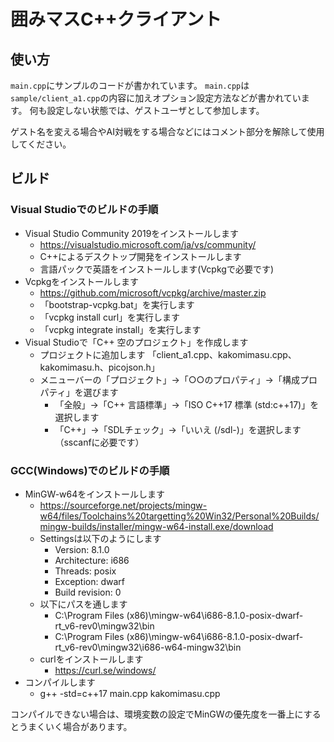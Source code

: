 # 囲みマスC++クライアント

## 使い方

`main.cpp`にサンプルのコードが書かれています。
`main.cpp`は`sample/client_a1.cpp`の内容に加えオプション設定方法などが書かれています。
何も設定しない状態では、ゲストユーザとして参加します。

ゲスト名を変える場合やAI対戦をする場合などにはコメント部分を解除して使用してください。


## ビルド

### Visual Studioでのビルドの手順

- Visual Studio Community 2019をインストールします
  - https://visualstudio.microsoft.com/ja/vs/community/
  - C++によるデスクトップ開発をインストールします
  - 言語パックで英語をインストールします(Vcpkgで必要です)
- Vcpkgをインストールします
  - https://github.com/microsoft/vcpkg/archive/master.zip
  - 「bootstrap-vcpkg.bat」を実行します
  - 「vcpkg install curl」を実行します
  - 「vcpkg integrate install」を実行します
- Visual Studioで「C++ 空のプロジェクト」を作成します
  - プロジェクトに追加します 「client_a1.cpp、kakomimasu.cpp、kakomimasu.h、picojson.h」
  - メニューバーの「プロジェクト」→「○○のプロパティ」→「構成プロパティ」を選びます
    - 「全般」→「C++ 言語標準」→「ISO C++17 標準 (std:c++17)」を選択します
    - 「C++」→「SDLチェック」→「いいえ (/sdl-)」を選択します（sscanfに必要です）

### GCC(Windows)でのビルドの手順

- MinGW-w64をインストールします
  - https://sourceforge.net/projects/mingw-w64/files/Toolchains%20targetting%20Win32/Personal%20Builds/mingw-builds/installer/mingw-w64-install.exe/download
  - Settingsは以下のようにします
    - Version: 8.1.0
    - Architecture: i686
    - Threads: posix
    - Exception: dwarf
    - Build revision: 0
  - 以下にパスを通します
    - C:\Program Files (x86)\mingw-w64\i686-8.1.0-posix-dwarf-rt_v6-rev0\mingw32\bin
    - C:\Program Files (x86)\mingw-w64\i686-8.1.0-posix-dwarf-rt_v6-rev0\mingw32\i686-w64-mingw32\bin
  - curlをインストールします
    - https://curl.se/windows/
- コンパイルします
  - g++ -std=c++17 main.cpp kakomimasu.cpp

コンパイルできない場合は、環境変数の設定でMinGWの優先度を一番上にするとうまくいく場合があります。

